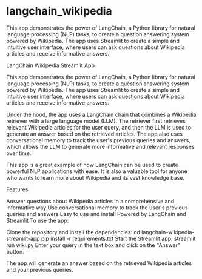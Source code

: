 # langchain_wikipedia
This app demonstrates the power of LangChain, a Python library for natural language processing (NLP) tasks, to create a question answering system powered by Wikipedia. The app uses Streamlit to create a simple and intuitive user interface, where users can ask questions about Wikipedia articles and receive informative answers.

LangChain Wikipedia Streamlit App

This app demonstrates the power of LangChain, a Python library for natural language processing (NLP) tasks, to create a question answering system powered by Wikipedia. The app uses Streamlit to create a simple and intuitive user interface, where users can ask questions about Wikipedia articles and receive informative answers.

Under the hood, the app uses a LangChain chain that combines a Wikipedia retriever with a large language model (LLM). The retriever first retrieves relevant Wikipedia articles for the user query, and then the LLM is used to generate an answer based on the retrieved articles. The app also uses conversational memory to track the user's previous queries and answers, which allows the LLM to generate more informative and relevant responses over time.

This app is a great example of how LangChain can be used to create powerful NLP applications with ease. It is also a valuable tool for anyone who wants to learn more about Wikipedia and its vast knowledge base.

Features:

Answer questions about Wikipedia articles in a comprehensive and informative way
Use conversational memory to track the user's previous queries and answers
Easy to use and install
Powered by LangChain and Streamlit
To use the app:

Clone the repository and install the dependencies:
cd langchain-wikipedia-streamlit-app
pip install -r requirements.txt
Start the Streamlit app:
streamlit run wiki.py
Enter your query in the text box and click on the "Answer" button.

The app will generate an answer based on the retrieved Wikipedia articles and your previous queries.

